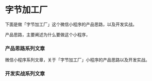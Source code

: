 # 字节加工厂
下面是做「字节加工厂」这个微信小程序的产品思路，以及开发实战。

产品思路，主要阐述为什么要做这个小程序，

### 产品思路系列文章
微信小程序系列文章，关于「字节加工厂」小程序的产品思路以及开发实战。


### 开发实战系列文章
